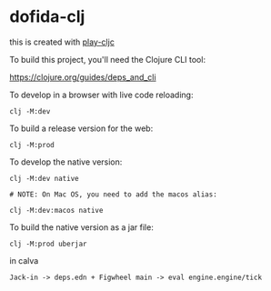 # dofida-clj

this is created with [play-cljc](https://github.com/oakes/play-cljc)

To build this project, you'll need the Clojure CLI tool:

https://clojure.org/guides/deps_and_cli


To develop in a browser with live code reloading:

```
clj -M:dev
```


To build a release version for the web:

```
clj -M:prod
```


To develop the native version:

```
clj -M:dev native

# NOTE: On Mac OS, you need to add the macos alias:

clj -M:dev:macos native
```


To build the native version as a jar file:

```
clj -M:prod uberjar
```


in calva
```
Jack-in -> deps.edn + Figwheel main -> eval engine.engine/tick
```
